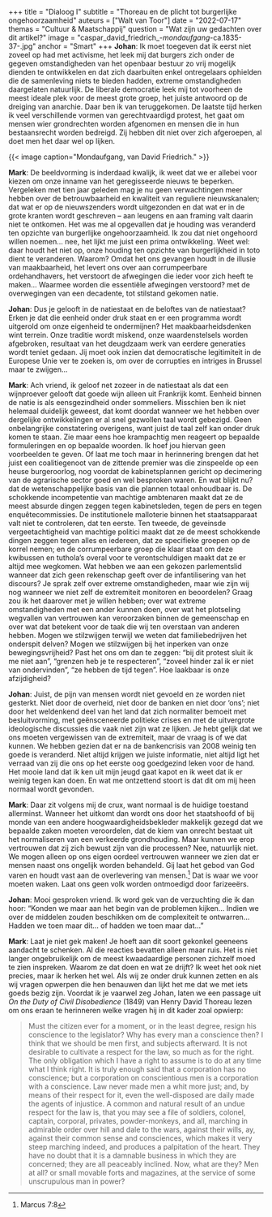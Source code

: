 +++
title = "Dialoog I"
subtitle = "Thoreau en de plicht tot burgerlijke ongehoorzaamheid"
auteurs = ["Walt van Toor"]
date = "2022-07-17"
themas = "Cultuur & Maatschappij"
question = "Wat zijn uw gedachten over dit artikel?"
image = "caspar_david_friedrich_-_mondaufgang_-ca.1835-37-.jpg"
anchor = "Smart"
+++
**Johan**: Ik moet toegeven dat ik eerst niet zoveel op had met activisme, het leek mij dat burgers zich onder de gegeven omstandigheden van het openbaar bestuur zo vrij mogelijk dienden te ontwikkelen en dat zich daarbuiten enkel ontregelaars ophielden die de samenleving niets te bieden hadden, extreme omstandigheden daargelaten natuurlijk. De liberale democratie leek mij tot voorheen de meest ideale plek voor de meest grote groep, het juiste antwoord op de dreiging van anarchie. Daar ben ik van teruggekomen. De laatste tijd herken ik veel verschillende vormen van gerechtvaardigd protest, het gaat om mensen wier grondrechten worden afgenomen en mensen die in hun bestaansrecht worden bedreigd. Zij hebben dit niet over zich afgeroepen, al doet men het daar wel op lijken.  

{{< image caption="Mondaufgang, van David Friedrich." >}}

**Mark**: De beeldvorming is inderdaad kwalijk, ik weet dat we er allebei voor kiezen om onze inname van het geregisseerde nieuws te beperken. Vergeleken met tien jaar geleden mag je nu geen verwachtingen meer hebben over de betrouwbaarheid en kwaliteit van reguliere nieuwskanalen; dat wat er op de nieuwszenders wordt uitgezonden en dat wat er in de grote kranten wordt geschreven – aan leugens en aan framing valt daarin niet te ontkomen. Het was me al opgevallen dat je houding was veranderd ten opzichte van burgerlijke ongehoorzaamheid. Ik zou dat niet ongehoord willen noemen… nee, het lijkt me juist een prima ontwikkeling. Weet wel: daar houdt het niet op, onze houding ten opzichte van burgerlijkheid in toto dient te veranderen. Waarom? Omdat het ons gevangen houdt in de illusie van maakbaarheid, het levert ons over aan corrumpeerbare ordehandhavers, het verstoort de afwegingen die ieder voor zich heeft te maken… Waarmee worden die essentiële afwegingen verstoord? met de overwegingen van een decadente, tot stilstand gekomen natie.  

**Johan**: Dus je gelooft in de natiestaat en de beloftes van de natiestaat? Erken je dat die eenheid onder druk staat en er een programma wordt uitgerold om onze eigenheid te ondermijnen? Het maakbaarheidsdenken wint terrein. Onze traditie wordt miskend, onze waardenstelsels worden afgebroken, resultaat van het deugdzaam werk van eerdere generaties wordt teniet gedaan. Jij moet ook inzien dat democratische legitimiteit in de Europese Unie ver te zoeken is, om over de corrupties en intriges in Brussel maar te zwijgen… 

**Mark**: Ach vriend, ik geloof net zozeer in de natiestaat als dat een wijnproever gelooft dat goede wijn alleen uit Frankrijk komt. Eenheid binnen de natie is als eensgezindheid onder sommeliers. Misschien ben ik niet helemaal duidelijk geweest, dat komt doordat wanneer we het hebben over dergelijke ontwikkelingen er al snel gezwollen taal wordt gebezigd. Geen onbelangrijke constatering overigens, want juist de taal zelf kan onder druk komen te staan. Zie maar eens hoe krampachtig men reageert op bepaalde formuleringen en op bepaalde woorden. Ik hoef jou hiervan geen voorbeelden te geven. Of laat me toch maar in herinnering brengen dat het juist een coalitiegenoot van de zittende premier was die zinspeelde op een heuse burgeroorlog, nog voordat de kabinetsplannen gericht op decimering van de agrarische sector goed en wel besproken waren. En wat blijkt nu? dat de wetenschappelijke basis van die plannen totaal onhoudbaar is. De schokkende incompetentie van machtige ambtenaren maakt dat ze de meest absurde dingen zeggen tegen kabinetsleden, tegen de pers en tegen enquêtecommissies. De institutionele malloterie binnen het staatsapparaat valt niet te controleren, dat ten eerste. Ten tweede, de geveinsde vergeetachtigheid van machtige politici maakt dat ze de meest schokkende dingen zeggen tegen alles en iedereen, dat ze specifieke groepen op de korrel nemen; en de corrumpeerbare groep die klaar staat om deze kwibussen en tuthola’s overal voor te verontschuldigen maakt dat ze er altijd mee wegkomen. Wat hebben we aan een gekozen parlementslid wanneer dat zich geen rekenschap geeft over de infantilisering van het discours? Je sprak zelf over extreme omstandigheden, maar wie zijn wij nog wanneer we niet zelf de extremiteit monitoren en beoordelen? Graag zou ik het daarover met je willen hebben; over wat extreme omstandigheden met een ander kunnen doen, over wat het plotseling wegvallen van vertrouwen kan veroorzaken binnen de gemeenschap en over wat dat betekent voor de taak die wij ten overstaan van anderen hebben. Mogen we stilzwijgen terwijl we weten dat familiebedrijven het onderspit delven? Mogen we stilzwijgen bij het inperken van onze bewegingsvrijheid? Past het ons om dan te zeggen: “bij dit protest sluit ik me niet aan”, “grenzen heb je te respecteren”, “zoveel hinder zal ik er niet van ondervinden”, “ze hebben de tijd tegen”. Hoe laakbaar is onze afzijdigheid? 

**Johan**: Juist, de pijn van mensen wordt niet gevoeld en ze worden niet gesterkt. Niet door de overheid, niet door de banken en niet door ‘ons’; niet door het weldenkend deel van het land dat zich normaliter bemoeit met besluitvorming, met geënsceneerde politieke crises en met de uitvergrote ideologische discussies die vaak niet zijn wat ze lijken. Je hebt gelijk dat we ons moeten vergewissen van de extremiteit, maar de vraag is of we dat kunnen. We hebben gezien dat er na de bankencrisis van 2008 weinig ten goede is veranderd. Niet altijd krijgen we juiste informatie, niet altijd ligt het verraad van zij die ons op het eerste oog goedgezind leken voor de hand. Het mooie land dat ik ken uit mijn jeugd gaat kapot en ik weet dat ik er weinig tegen kan doen. En wat me ontzettend stoort is dat dit om mij heen normaal wordt gevonden.  

**Mark**: Daar zit volgens mij de crux, want normaal is de huidige toestand allerminst. Wanneer het uitkomt dan wordt ons door het staatshoofd of bij monde van een andere hoogwaardigheidsbekleder makkelijk gezegd dat we bepaalde zaken moeten veroordelen, dat de kiem van onrecht bestaat uit het normaliseren van een verkeerde grondhouding. Maar kunnen we erop vertrouwen dat zij zich bewust zijn van die processen? Nee, natuurlijk niet. We mogen alleen op ons eigen oordeel vertrouwen wanneer we zien dat er mensen naast ons ongelijk worden behandeld. Gij laat het gebod van God varen en houdt vast aan de overlevering van mensen.[^1] Dat is waar we voor moeten waken. Laat ons geen volk worden ontmoedigd door farizeeërs.  

**Johan**: Mooi gesproken vriend. Ik word gek van de verzuchting die ik dan hoor: “Konden we maar aan het begin van de problemen kijken… Indien we over de middelen zouden beschikken om de complexiteit te ontwarren…  Hadden we toen maar dit… of hadden we toen maar dat…” 

**Mark**: Laat je niet gek maken! Je hoeft aan dit soort gekonkel geeneens aandacht te schenken. Al die reacties bevatten alleen maar ruis. Het is niet langer ongebruikelijk om de meest kwaadaardige personen zichzelf moed te zien inspreken. Waarom ze dat doen en wat ze drijft? Ik weet het ook niet precies, maar ik herken het wel. Als wij ze onder druk kunnen zetten en als wij vragen opwerpen die hen benauwen dan lijkt het me dat we met iets goeds bezig zijn. Voordat ik je vaarwel zeg Johan, laten we een passage uit *On the Duty of Civil Disobedience* (1849) van Henry David Thoreau lezen om ons eraan te herinneren welke vragen hij in dit kader zoal opwierp:  

> Must the citizen ever for a moment, or in the least degree, resign his conscience to the legislator? Why has every man a conscience then? I think that we should be men first, and subjects afterward. It is not desirable to cultivate a respect for the law, so much as for the right. The only obligation which I have a right to assume is to do at any time what I think right. It is truly enough said that a corporation has no conscience; but a corporation on conscientious men is a corporation with a conscience. Law never made men a whit more just; and, by means of their respect for it, even the well-disposed are daily made the agents of injustice. A common and natural result of an undue respect for the law is, that you may see a file of soldiers, colonel, captain, corporal, privates, powder-monkeys, and all, marching in admirable order over hill and dale to the wars, against their wills, ay, against their common sense and consciences, which makes it very steep marching indeed, and produces a palpitation of the heart. They have no doubt that it is a damnable business in which they are concerned; they are all peaceably inclined. Now, what are they? Men at all? or small movable forts and magazines, at the service of some unscrupulous man in power?

[^1]: Marcus 7:8